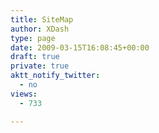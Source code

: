 ```yaml
---
title: SiteMap
author: XDash
type: page
date: 2009-03-15T16:08:45+00:00
draft: true
private: true
aktt_notify_twitter:
  - no
views:
  - 733

---
```

